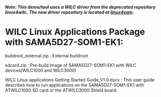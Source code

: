 ***Note: This demo/tool uses a WILC driver from the deprecated repository linux4wilc. The new driver repository is located at [linux4sam]( https://github.com/linux4sam/linux-at91/tree/master/drivers/staging/wilc1000).***

# WILC Linux Applications Package with SAMA5D27-SOM1-EK1:
buildroot_external.zip : External buildroot
 
sdcard.zip : Pre-build image of SAMA5D27-SOM1-EK1 with WILC devices(WILC1000 and WILC3000)

WILC Linux applications Getting Started Guide_V1.0.docx : This user guide describes how to run applications on the SAMA5D27-SOM1-EK1 with ATWILC1000 SD card or the ATWILC3000 Shield
board. 

